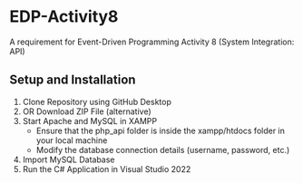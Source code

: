 # EDP-Activity8
A requirement for Event-Driven Programming Activity 8 (System Integration: API)

## Setup and Installation
  1. Clone Repository using GitHub Desktop
  2. OR Download ZIP File (alternative)
  3. Start Apache and MySQL in XAMPP
     - Ensure that the php_api folder is inside the xampp/htdocs folder in your local machine
     - Modify the database connection details (username, password, etc.)
  5. Import MySQL Database
  6. Run the C# Application in Visual Studio 2022 
